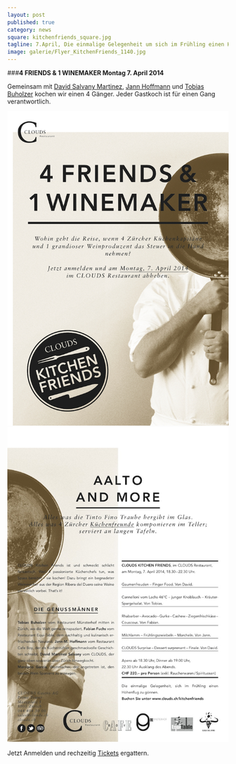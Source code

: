 ```yaml
---
layout: post
published: true
category: news
square: kitchenfriends_square.jpg
tagline: 7.April, Die einmalige Gelegenheit um sich im Frühling einen Höhenflug zu gönnen.
image: galerie/Flyer_KitchenFriends_1140.jpg
---
```


###**4 FRIENDS & 1 WINEMAKER Montag 7. April 2014**

Gemeinsam mit [David Salvany Martinez](http://www.clouds.ch "David"), [Jann Hoffmann](http://www.cafeboy.ch/site/ "Jann") und [Tobias Buholzer](http://www.muensterhof.com/de/gastgeber.html "Tobias") kochen wir einen 4 Gänger. Jeder Gastkoch ist für einen Gang verantwortlich.

![Flyer_KitchenFriends1.jpg](/assets/images/galerie/Flyer_KitchenFriends1.jpg)
![Flyer_KitchenFriends2.jpg](/assets/images/galerie/Flyer_KitchenFriends2.jpg)








Jetzt Anmelden und rechzeitig 
[Tickets](http://shop.e-guma.ch/clouds-zurich/de/gutscheine/15053/friends-and-wine  "Tickets Kitchen Friends") ergattern.
